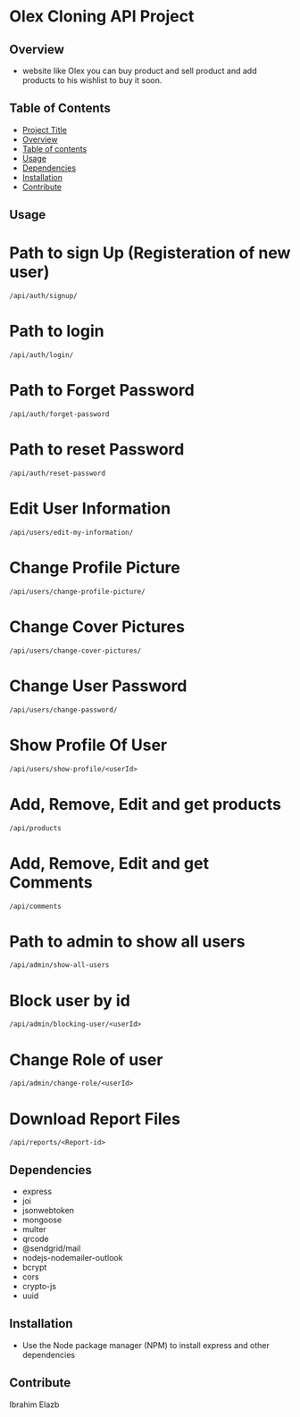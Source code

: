 # Olex Cloning API Project

## Overview

- website like Olex you can buy product and sell product and add products to his wishlist to buy it soon.

## Table of Contents

- [Project Title](#project-title)
- [Overview](#overview)
- [Table of contents](#table-of-contents)
- [Usage](#usage)
- [Dependencies](#dependencies)
- [Installation](#installation)
- [Contribute](#contribute)

## Usage

# Path to sign Up (Registeration of new user)

    /api/auth/signup/

# Path to login

    /api/auth/login/
	
# Path to Forget Password

    /api/auth/forget-password
	
# Path to reset Password

    /api/auth/reset-password

# Edit User Information

    /api/users/edit-my-information/

# Change Profile Picture

    /api/users/change-profile-picture/
	
# Change Cover Pictures

    /api/users/change-cover-pictures/
	
# Change User Password

    /api/users/change-password/
	
# Show Profile Of User

    /api/users/show-profile/<userId>

# Add, Remove, Edit and get products

    /api/products

# Add, Remove, Edit and get Comments

    /api/comments

# Path to admin to show all users

    /api/admin/show-all-users
	
# Block user by id

    /api/admin/blocking-user/<userId>
	
# Change Role of user

    /api/admin/change-role/<userId>
	
# Download Report Files
	/api/reports/<Report-id>

## Dependencies

- express
- joi
- jsonwebtoken
- mongoose
- multer
- qrcode
- @sendgrid/mail
- nodejs-nodemailer-outlook
- bcrypt
- cors
- crypto-js
- uuid

## Installation

- Use the Node package manager (NPM) to install express and other dependencies

## Contribute

Ibrahim Elazb
